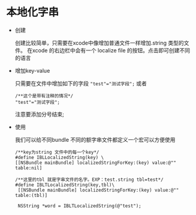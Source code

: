 # 本地化字串

* 创建

  创建比较简单，只需要在xcode中像增加普通文件一样增加.string 类型的文件。
  在xcode 的右边栏中会有一个 localize file 的按钮。点击即可创建不同的语言
* 增加key-value
  
  只需要在文件中增加如下的字段
  `"test"="测试字段";`
  或者
  ```
  /**这个是带有注释的情况*/
  "test"="测试字段";
  ```
  注意要添加分号结束;
  
* 使用

  我们可以给不同bundle 不同的额字串文件都定义一个宏可以方便使用
  ```
  /**key为string 文件中的每一个key*/
  #define IBLLocalizedString(key) \
  [[NSBundle mainBundle] localizedStringForKey:(key) value:@"" table:nil]
  
  /**这里的tbl 就是字串文件的名字。EXP：test.string tbl=test*/
  #define IBLTLocalizedString(key,tbl)\
   [[NSBundle mainBundle] localizedStringForKey:(key) value:@"" table:(tbl)]
   
   NSString *word = IBLTLocalizedString(@"test");
  ```
 



